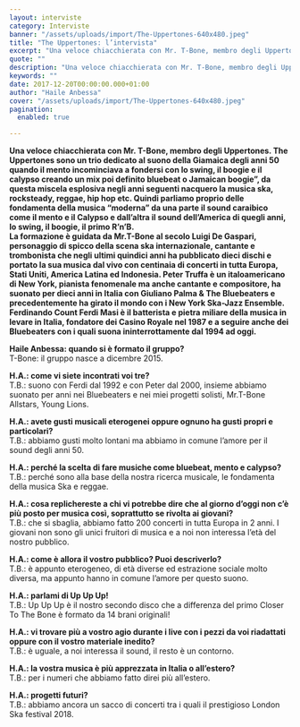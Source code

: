 ```yaml
---
layout: interviste
category: Interviste
banner: "/assets/uploads/import/The-Uppertones-640x480.jpeg"
title: "The Uppertones: l’intervista"
excerpt: "Una veloce chiacchierata con Mr. T-Bone, membro degli Uppertones. The Uppertones sono un trio dedicato al suono della Giamaica degli anni 50 quando il mento incominciava a fondersi con lo swing, il boogie e il calypso creando un mix poi definito bluebeat o Jamaican boogie”, da questa miscela esplosiva negli anni seguenti nacquero la musica…"
quote: ""
description: "Una veloce chiacchierata con Mr. T-Bone, membro degli Uppertones. The Uppertones sono un trio dedicato al suono della Giamaica degli anni 50 quando il mento incominciava a fondersi con lo swing, il boogie e il calypso creando un mix poi definito bluebeat o Jamaican boogie”, da questa miscela esplosiva negli anni seguenti nacquero la musica…"
keywords: ""
date: 2017-12-20T00:00:00.000+01:00
author: "Haile Anbessa"
cover: "/assets/uploads/import/The-Uppertones-640x480.jpeg"
pagination:
  enabled: true

---
```


**Una veloce chiacchierata con Mr. T-Bone, membro degli Uppertones. The Uppertones sono un trio dedicato al suono della Giamaica degli anni 50 quando il mento incominciava a fondersi con lo swing, il boogie e il calypso creando un mix poi definito bluebeat o Jamaican boogie”, da questa miscela esplosiva negli anni seguenti nacquero la musica ska, rocksteady, reggae, hip hop etc. Quindi parliamo proprio delle fondamenta della musica “moderna” da una parte il sound caraibico come il mento e il Calypso e dall’altra il sound dell’America di quegli anni, lo swing, il boogie, il primo R’n’B.**   
**La formazione è guidata da Mr.T-Bone al secolo Luigi De Gaspari, personaggio di spicco della scena ska internazionale, cantante e trombonista che negli ultimi quindici anni ha pubblicato dieci dischi e portato la sua musica dal vivo con centinaia di concerti in tutta Europa, Stati Uniti, America Latina ed Indonesia. Peter Truffa è un italoamericano di New York, pianista fenomenale ma anche cantante e compositore, ha suonato per dieci anni in Italia con Giuliano Palma & The Bluebeaters e precedentemente ha girato il mondo con i New York Ska-Jazz Ensemble. Ferdinando Count Ferdi Masi è il batterista e pietra miliare della musica in levare in Italia, fondatore dei Casino Royale nel 1987 e a seguire anche dei Bluebeaters con i quali suona ininterrottamente dal 1994 ad oggi.**

**Haile Anbessa: quando si è formato il gruppo?**  
T-Bone: il gruppo nasce a dicembre 2015.

**H.A.: come vi siete incontrati voi tre?**  
T.B.: suono con Ferdi dal 1992 e con Peter dal 2000, insieme abbiamo suonato per anni nei Bluebeaters e nei miei progetti solisti, Mr.T-Bone Allstars, Young Lions.

**H.A.: avete gusti musicali eterogenei oppure ognuno ha gusti propri e particolari?**  
T.B.: abbiamo gusti molto lontani ma abbiamo in comune l’amore per il sound degli anni 50.

**H.A.: perché la scelta di fare musiche come bluebeat, mento e calypso?**  
T.B.: perché sono alla base della nostra ricerca musicale, le fondamenta della musica Ska e reggae.

**H.A.: cosa replichereste a chi vi potrebbe dire che al giorno d’oggi non c’è più posto per musica così, soprattutto se rivolta ai giovani?**  
T.B.: che si sbaglia, abbiamo fatto 200 concerti in tutta Europa in 2 anni. I giovani non sono gli unici fruitori di musica e a noi non interessa l’età del nostro pubblico.

**H.A.: come è allora il vostro pubblico? Puoi descriverlo?**  
T.B.: è appunto eterogeneo, di età diverse ed estrazione sociale molto diversa, ma appunto hanno in comune l’amore per questo suono.

**H.A.: parlami di Up Up Up!**  
T.B.: Up Up Up è il nostro secondo disco che a differenza del primo Closer To The Bone è formato da 14 brani originali!

**H.A.: vi trovare più a vostro agio durante i live con i pezzi da voi riadattati oppure con il vostro materiale inedito?**  
T.B.: è uguale, a noi interessa il sound, il resto è un contorno.

**H.A.: la vostra musica è più apprezzata in Italia o all’estero?**  
T.B.: per i numeri che abbiamo fatto direi più all’estero.

**H.A.: progetti futuri?**  
T.B.: abbiamo ancora un sacco di concerti tra i quali il prestigioso London Ska festival 2018.